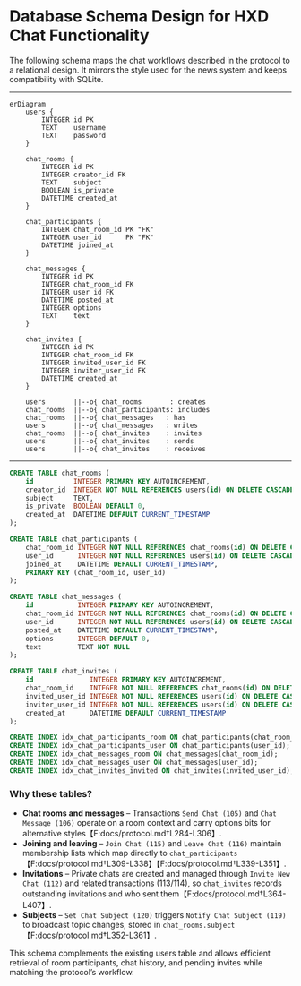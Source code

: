 # Database Schema Design for HXD Chat Functionality

The following schema maps the chat workflows described in the protocol to a relational design. It mirrors the style used for the news system and keeps compatibility with SQLite.

---

```mermaid
erDiagram
    users {
        INTEGER id PK
        TEXT    username
        TEXT    password
    }

    chat_rooms {
        INTEGER id PK
        INTEGER creator_id FK
        TEXT    subject
        BOOLEAN is_private
        DATETIME created_at
    }

    chat_participants {
        INTEGER chat_room_id PK "FK"
        INTEGER user_id      PK "FK"
        DATETIME joined_at
    }

    chat_messages {
        INTEGER id PK
        INTEGER chat_room_id FK
        INTEGER user_id FK
        DATETIME posted_at
        INTEGER options
        TEXT    text
    }

    chat_invites {
        INTEGER id PK
        INTEGER chat_room_id FK
        INTEGER invited_user_id FK
        INTEGER inviter_user_id FK
        DATETIME created_at
    }

    users       ||--o{ chat_rooms       : creates
    chat_rooms  ||--o{ chat_participants: includes
    chat_rooms  ||--o{ chat_messages   : has
    users       ||--o{ chat_messages   : writes
    chat_rooms  ||--o{ chat_invites    : invites
    users       ||--o{ chat_invites    : sends
    users       ||--o{ chat_invites    : receives
```

---

```sql
CREATE TABLE chat_rooms (
    id          INTEGER PRIMARY KEY AUTOINCREMENT,
    creator_id  INTEGER NOT NULL REFERENCES users(id) ON DELETE CASCADE,
    subject     TEXT,
    is_private  BOOLEAN DEFAULT 0,
    created_at  DATETIME DEFAULT CURRENT_TIMESTAMP
);

CREATE TABLE chat_participants (
    chat_room_id INTEGER NOT NULL REFERENCES chat_rooms(id) ON DELETE CASCADE,
    user_id      INTEGER NOT NULL REFERENCES users(id) ON DELETE CASCADE,
    joined_at    DATETIME DEFAULT CURRENT_TIMESTAMP,
    PRIMARY KEY (chat_room_id, user_id)
);

CREATE TABLE chat_messages (
    id           INTEGER PRIMARY KEY AUTOINCREMENT,
    chat_room_id INTEGER NOT NULL REFERENCES chat_rooms(id) ON DELETE CASCADE,
    user_id      INTEGER NOT NULL REFERENCES users(id) ON DELETE CASCADE,
    posted_at    DATETIME DEFAULT CURRENT_TIMESTAMP,
    options      INTEGER DEFAULT 0,
    text         TEXT NOT NULL
);

CREATE TABLE chat_invites (
    id              INTEGER PRIMARY KEY AUTOINCREMENT,
    chat_room_id    INTEGER NOT NULL REFERENCES chat_rooms(id) ON DELETE CASCADE,
    invited_user_id INTEGER NOT NULL REFERENCES users(id) ON DELETE CASCADE,
    inviter_user_id INTEGER NOT NULL REFERENCES users(id) ON DELETE CASCADE,
    created_at      DATETIME DEFAULT CURRENT_TIMESTAMP
);

CREATE INDEX idx_chat_participants_room ON chat_participants(chat_room_id);
CREATE INDEX idx_chat_participants_user ON chat_participants(user_id);
CREATE INDEX idx_chat_messages_room ON chat_messages(chat_room_id);
CREATE INDEX idx_chat_messages_user ON chat_messages(user_id);
CREATE INDEX idx_chat_invites_invited ON chat_invites(invited_user_id);
```

### Why these tables?

* **Chat rooms and messages** – Transactions `Send Chat (105)` and `Chat Message (106)` operate on a room context and carry options bits for alternative styles【F:docs/protocol.md†L284-L306】.
* **Joining and leaving** – `Join Chat (115)` and `Leave Chat (116)` maintain membership lists which map directly to `chat_participants`【F:docs/protocol.md†L309-L338】【F:docs/protocol.md†L339-L351】.
* **Invitations** – Private chats are created and managed through `Invite New Chat (112)` and related transactions (113/114), so `chat_invites` records outstanding invitations and who sent them【F:docs/protocol.md†L364-L407】.
* **Subjects** – `Set Chat Subject (120)` triggers `Notify Chat Subject (119)` to broadcast topic changes, stored in `chat_rooms.subject`【F:docs/protocol.md†L352-L361】.

This schema complements the existing users table and allows efficient retrieval of room participants, chat history, and pending invites while matching the protocol’s workflow.
